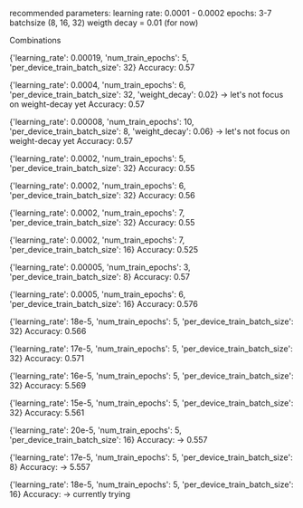 recommended parameters:
learning rate: 0.0001 - 0.0002
epochs: 3-7
batchsize (8, 16, 32)
weigth decay = 0.01 (for now)


Combinations


{'learning_rate': 0.00019, 'num_train_epochs': 5, 'per_device_train_batch_size': 32}
Accuracy: 0.57


{'learning_rate': 0.0004, 'num_train_epochs': 6, 'per_device_train_batch_size': 32, 'weight_decay': 0.02} -> let's not focus on weight-decay yet
Accuracy: 0.57


{'learning_rate': 0.00008, 'num_train_epochs': 10, 'per_device_train_batch_size': 8, 'weight_decay': 0.06} -> let's not focus on weight-decay yet
Accuracy: 0.57


{'learning_rate': 0.0002, 'num_train_epochs': 5, 'per_device_train_batch_size': 32}
Accuracy: 0.55


{'learning_rate': 0.0002, 'num_train_epochs': 6, 'per_device_train_batch_size': 32}
Accuracy: 0.56


{'learning_rate': 0.0002, 'num_train_epochs': 7, 'per_device_train_batch_size': 32}
Accuracy: 0.55


{'learning_rate': 0.0002, 'num_train_epochs': 7, 'per_device_train_batch_size': 16}
Accuracy: 0.525


{'learning_rate': 0.00005, 'num_train_epochs': 3, 'per_device_train_batch_size': 8}
Accuracy: 0.57

{'learning_rate': 0.0005, 'num_train_epochs': 6, 'per_device_train_batch_size': 16}
Accuracy: 0.576


{'learning_rate': 18e-5, 'num_train_epochs': 5, 'per_device_train_batch_size': 32}
Accuracy: 0.566

{'learning_rate': 17e-5, 'num_train_epochs': 5, 'per_device_train_batch_size': 32}
Accuracy: 0.571

{'learning_rate': 16e-5, 'num_train_epochs': 5, 'per_device_train_batch_size': 32}
Accuracy: 5.569

{'learning_rate': 15e-5, 'num_train_epochs': 5, 'per_device_train_batch_size': 32}
Accuracy: 5.561

{'learning_rate': 20e-5, 'num_train_epochs': 5, 'per_device_train_batch_size': 16}
Accuracy: -> 0.557

{'learning_rate': 17e-5, 'num_train_epochs': 5, 'per_device_train_batch_size': 8}
Accuracy: -> 5.557

{'learning_rate': 18e-5, 'num_train_epochs': 5, 'per_device_train_batch_size': 16}
Accuracy: -> currently trying
